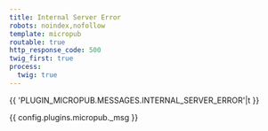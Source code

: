 ```yaml
---
title: Internal Server Error
robots: noindex,nofollow
template: micropub
routable: true
http_response_code: 500
twig_first: true
process:
  twig: true
---
```


{{ 'PLUGIN_MICROPUB.MESSAGES.INTERNAL_SERVER_ERROR'|t }}

{{ config.plugins.micropub._msg }}